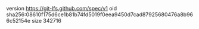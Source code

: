 version https://git-lfs.github.com/spec/v1
oid sha256:08610f175d6ce1b81b74fd5019f0eea9450d7cad87925680476a8b966c52154e
size 342716
